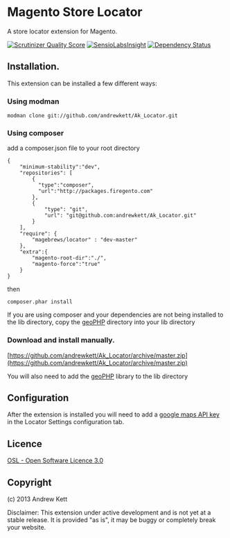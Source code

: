 # Magento Store Locator
A store locator extension for Magento.

[![Scrutinizer Quality Score](https://scrutinizer-ci.com/g/andrewkett/Ak_Locator/badges/quality-score.png?s=ed69380af3f8cae9103d253d27e7c193fbe02914)](https://scrutinizer-ci.com/g/andrewkett/Ak_Locator/) [![SensioLabsInsight](https://insight.sensiolabs.com/projects/68c3fc50-74f1-4d50-a4b2-81db51fd13ca/mini.png)](https://insight.sensiolabs.com/projects/68c3fc50-74f1-4d50-a4b2-81db51fd13ca)  [![Dependency Status](https://www.versioneye.com/user/projects/52b0f598ec1375b8dc000037/badge.png)](https://www.versioneye.com/user/projects/52b0f598ec1375b8dc000037) 

## Installation. 
This extension can be installed a few different ways:

### Using modman
        
    modman clone git://github.com/andrewkett/Ak_Locator.git

### Using composer 
    
add a composer.json file to your root directory

    {
        "minimum-stability":"dev",
        "repositories": [
            {
              "type":"composer",
              "url":"http://packages.firegento.com"
            },
            {
                "type": "git",
                "url": "git@github.com:andrewkett/Ak_Locator.git"
            }
        ],
        "require": {
            "magebrews/locator" : "dev-master"
        },
        "extra":{
            "magento-root-dir":"./",
            "magento-force":"true"
        }
    }

then 

    composer.phar install

If you are using composer and your dependencies are not being installed to the lib directory, copy the [geoPHP](https://github.com/phayes/geoPHP) directory into your lib directory

### Download and install manually.

[https://github.com/andrewkett/Ak_Locator/archive/master.zip](https://github.com/andrewkett/Ak_Locator/archive/master.zip)

You will also need to add the [geoPHP](https://github.com/phayes/geoPHP) library to the lib directory

## Configuration

After the extension is installed you will need to add a [google maps API key](https://developers.google.com/maps/documentation/javascript/tutorial#api_key) in the Locator Settings configuration tab.


## Licence
[OSL - Open Software Licence 3.0](http://opensource.org/licenses/osl-3.0.php)

## Copyright
(c) 2013 Andrew Kett

Disclaimer: This extension under active development and is not yet at a stable release. It is provided "as is", it may be buggy or completely break your website. 
